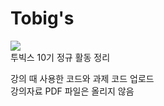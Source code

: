 # Tobig's
<img src="https://user-images.githubusercontent.com/41245985/58856873-c6f02780-86de-11e9-8689-85315ca94a6b.png"></img>  
투빅스 10기 정규 활동 정리  

강의 때 사용한 코드와 과제 코드 업로드  
강의자료 PDF 파일은 올리지 않음  
